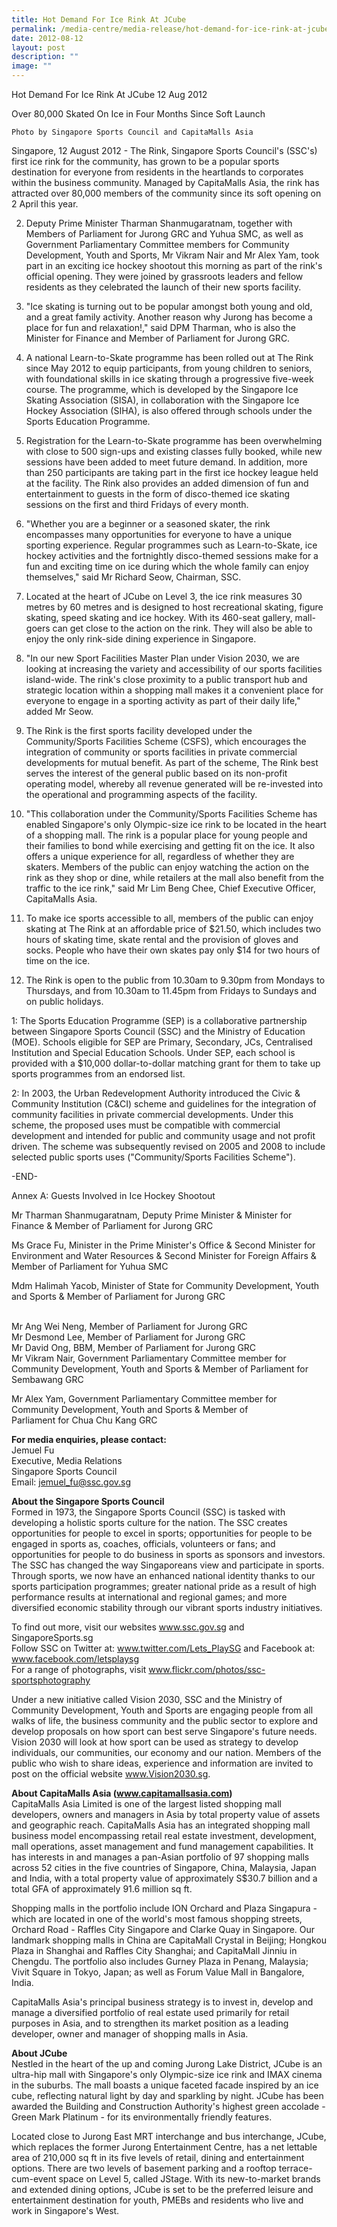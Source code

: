 ```yaml
---
title: Hot Demand For Ice Rink At JCube
permalink: /media-centre/media-release/hot-demand-for-ice-rink-at-jcube/
date: 2012-08-12
layout: post
description: ""
image: ""
---
```

Hot Demand For Ice Rink At JCube
12 Aug 2012


Over 80,000 Skated On Ice in Four Months Since Soft Launch

	
	Photo by Singapore Sports Council and CapitaMalls Asia
Singapore, 12 August 2012 - The Rink, Singapore Sports Council's (SSC's) first ice rink for the community, has grown to be a popular sports destination for everyone from residents in the heartlands to corporates within the business community. Managed by CapitaMalls Asia, the rink has attracted over 80,000 members of the community since its soft opening on 2 April this year.

2. Deputy Prime Minister Tharman Shanmugaratnam, together with Members of Parliament for Jurong GRC and Yuhua SMC, as well as Government Parliamentary Committee members for Community Development, Youth and Sports, Mr Vikram Nair and Mr Alex Yam, took part in an exciting ice hockey shootout this morning as part of the rink's official opening. They were joined by grassroots leaders and fellow residents as they celebrated the launch of their new sports facility.

3. "Ice skating is turning out to be popular amongst both young and old, and a great family activity. Another reason why Jurong has become a place for fun and relaxation!," said DPM Tharman, who is also the Minister for Finance and Member of Parliament for Jurong GRC.

4. A national Learn-to-Skate programme has been rolled out at The Rink since May 2012 to equip participants, from young children to seniors, with foundational skills in ice skating through a progressive five-week course. The programme, which is developed by the Singapore Ice Skating Association (SISA), in collaboration with the Singapore Ice Hockey Association (SIHA), is also offered through schools under the Sports Education Programme.

5. Registration for the Learn-to-Skate programme has been overwhelming with close to 500 sign-ups and existing classes fully booked, while new sessions have been added to meet future demand. In addition, more than 250 participants are taking part in the first ice hockey league held at the facility. The Rink also provides an added dimension of fun and entertainment to guests in the form of disco-themed ice skating sessions on the first and third Fridays of every month.

6. "Whether you are a beginner or a seasoned skater, the rink encompasses many opportunities for everyone to have a unique sporting experience. Regular programmes such as Learn-to-Skate, ice hockey activities and the fortnightly disco-themed sessions make for a fun and exciting time on ice during which the whole family can enjoy themselves," said Mr Richard Seow, Chairman, SSC.

7. Located at the heart of JCube on Level 3, the ice rink measures 30 metres by 60 metres and is designed to host recreational skating, figure skating, speed skating and ice hockey. With its 460-seat gallery, mall-goers can get close to the action on the rink. They will also be able to enjoy the only rink-side dining experience in Singapore.

8. "In our new Sport Facilities Master Plan under Vision 2030, we are looking at increasing the variety and accessibility of our sports facilities island-wide. The rink's close proximity to a public transport hub and strategic location within a shopping mall makes it a convenient place for everyone to engage in a sporting activity as part of their daily life," added Mr Seow.

9. The Rink is the first sports facility developed under the Community/Sports Facilities Scheme (CSFS), which encourages the integration of community or sports facilities in private commercial developments for mutual benefit. As part of the scheme, The Rink best serves the interest of the general public based on its non-profit operating model, whereby all revenue generated will be re-invested into the operational and programming aspects of the facility.

10. "This collaboration under the Community/Sports Facilities Scheme has enabled Singapore's only Olympic-size ice rink to be located in the heart of a shopping mall. The rink is a popular place for young people and their families to bond while exercising and getting fit on the ice. It also offers a unique experience for all, regardless of whether they are skaters. Members of the public can enjoy watching the action on the rink as they shop or dine, while retailers at the mall also benefit from the traffic to the ice rink," said Mr Lim Beng Chee, Chief Executive Officer, CapitaMalls Asia.

11. To make ice sports accessible to all, members of the public can enjoy skating at The Rink at an affordable price of $21.50, which includes two hours of skating time, skate rental and the provision of gloves and socks. People who have their own skates pay only $14 for two hours of time on the ice.

12. The Rink is open to the public from 10.30am to 9.30pm from Mondays to Thursdays, and from 10.30am to 11.45pm from Fridays to Sundays and on public holidays.

1: The Sports Education Programme (SEP) is a collaborative partnership between Singapore Sports Council (SSC) and the Ministry of Education (MOE). Schools eligible for SEP are Primary, Secondary, JCs, Centralised Institution and Special Education Schools. Under SEP, each school is provided with a $10,000 dollar-to-dollar matching grant for them to take up sports programmes from an endorsed list.

2: In 2003, the Urban Redevelopment Authority introduced the Civic & Community Institution (C&CI) scheme and guidelines for the integration of community facilities in private commercial developments. Under this scheme, the proposed uses must be compatible with commercial development and intended for public and community usage and not profit driven. The scheme was subsequently revised on 2005 and 2008 to include selected public sports uses ("Community/Sports Facilities Scheme").

-END-

Annex A: Guests Involved in Ice Hockey Shootout

Mr Tharman Shanmugaratnam, Deputy Prime Minister & Minister for Finance & Member of Parliament for Jurong GRC

Ms Grace Fu, Minister in the Prime Minister's Office & Second Minister for Environment and Water Resources & Second Minister for Foreign Affairs & Member of Parliament for Yuhua SMC

Mdm Halimah Yacob, Minister of State for Community Development, Youth and Sports & Member of Parliament for Jurong GRC

<br>Mr Ang Wei Neng, Member of Parliament for Jurong GRC
<br>Mr Desmond Lee, Member of Parliament for Jurong GRC
<br>Mr David Ong, BBM, Member of Parliament for Jurong GRC
<br>Mr Vikram Nair, Government Parliamentary Committee member for Community Development, Youth and Sports & Member of Parliament for Sembawang GRC

Mr Alex Yam, Government Parliamentary Committee member for Community Development, Youth and Sports & Member of <br>Parliament for Chua Chu Kang GRC

**For media enquiries, please contact:**
<br>
Jemuel Fu
<br>Executive, Media Relations
<br>Singapore Sports Council
<br>Email: jemuel_fu@ssc.gov.sg

**About the Singapore Sports Council**
<br>
Formed in 1973, the Singapore Sports Council (SSC) is tasked with developing a holistic sports culture for the nation. The SSC creates opportunities for people to excel in sports; opportunities for people to be engaged in sports as, coaches, officials, volunteers or fans; and opportunities for people to do business in sports as sponsors and investors. The SSC has changed the way Singaporeans view and participate in sports. Through sports, we now have an enhanced national identity thanks to our sports participation programmes; greater national pride as a result of high performance results at international and regional games; and more diversified economic stability through our vibrant sports industry initiatives.

To find out more, visit our websites www.ssc.gov.sg and SingaporeSports.sg
<br>
Follow SSC on Twitter at: www.twitter.com/Lets_PlaySG and Facebook at: www.facebook.com/letsplaysg
<br>
For a range of photographs, visit www.flickr.com/photos/ssc-sportsphotography

Under a new initiative called Vision 2030, SSC and the Ministry of Community Development, Youth and Sports are engaging people from all walks of life, the business community and the public sector to explore and develop proposals on how sport can best serve Singapore's future needs. Vision 2030 will look at how sport can be used as strategy to develop individuals, our communities, our economy and our nation. Members of the public who wish to share ideas, experience and information are invited to post on the official website www.Vision2030.sg.

**About CapitaMalls Asia (www.capitamallsasia.com)**
<br>
CapitaMalls Asia Limited is one of the largest listed shopping mall developers, owners and managers in Asia by total property value of assets and geographic reach. CapitaMalls Asia has an integrated shopping mall business model encompassing retail real estate investment, development, mall operations, asset management and fund management capabilities. It has interests in and manages a pan-Asian portfolio of 97 shopping malls across 52 cities in the five countries of Singapore, China, Malaysia, Japan and India, with a total property value of approximately S$30.7 billion and a total GFA of approximately 91.6 million sq ft.

Shopping malls in the portfolio include ION Orchard and Plaza Singapura - which are located in one of the world's most famous shopping streets, Orchard Road - Raffles City Singapore and Clarke Quay in Singapore. Our landmark shopping malls in China are CapitaMall Crystal in Beijing; Hongkou Plaza in Shanghai and Raffles City Shanghai; and CapitaMall Jinniu in Chengdu. The portfolio also includes Gurney Plaza in Penang, Malaysia; Vivit Square in Tokyo, Japan; as well as Forum Value Mall in Bangalore, India.

CapitaMalls Asia's principal business strategy is to invest in, develop and manage a diversified portfolio of real estate used primarily for retail purposes in Asia, and to strengthen its market position as a leading developer, owner and manager of shopping malls in Asia.

**About JCube**
<br>
Nestled in the heart of the up and coming Jurong Lake District, JCube is an ultra-hip mall with Singapore's only Olympic-size ice rink and IMAX cinema in the suburbs. The mall boasts a unique faceted facade inspired by an ice cube, reflecting natural light by day and sparkling by night. JCube has been awarded the Building and Construction Authority's highest green accolade - Green Mark Platinum - for its environmentally friendly features.

Located close to Jurong East MRT interchange and bus interchange, JCube, which replaces the former Jurong Entertainment Centre, has a net lettable area of 210,000 sq ft in its five levels of retail, dining and entertainment options. There are two levels of basement parking and a rooftop terrace-cum-event space on Level 5, called JStage. With its new-to-market brands and extended dining options, JCube is set to be the preferred leisure and entertainment destination for youth, PMEBs and residents who live and work in Singapore's West.